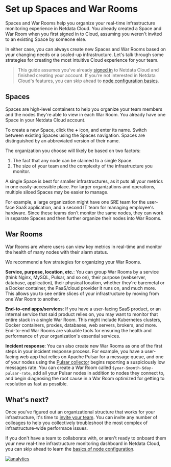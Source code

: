 <!--
title: "Set up Spaces and War Rooms"
description: ""
custom_edit_url: https://github.com/netdata/netdata/edit/master/docs/configure/spaces-war-rooms.md
-->

# Set up Spaces and War Rooms

Spaces and War Rooms help you organize your real-time infrastructure monitoring experience in Netdata Cloud. You already
created a Space and War Room when you first signed in to Cloud, assuming you weren't invited to an existing Space by
someone else.

In either case, you can always create new Spaces and War Rooms based on your changing needs or a scaled-up
infrastructure. Let's talk through some strategies for creating the most intuitive Cloud experience for your team.

> This guide assumes you've already [signed in](https://app.netdata.cloud) to Netdata Cloud and finished creating your
> account. If you're not interested in Netdata Cloud's features, you can skip ahead to [node configuration
> basics](/docs/configure/nodes.md).

## Spaces

Spaces are high-level containers to help you organize your team members and the nodes they're able to view in each War
Room. You already have one Space in your Netdata Cloud account.

To create a new Space, click the **+** icon, and enter its name. Switch between existing Spaces using the Spaces
navigation. Spaces are distinguished by an abbreviated version of their name.

The organization you choose will likely be based on two factors:

1.  The fact that any node can be claimed to a single Space.
2.  The size of your team and the complexity of the infrastructure you monitor. 

A single Space is best for smaller infrastructures, as it puts all your metrics in one easily-accessible place. For
larger organizations and operations, multiple siloed Spaces may be easier to manage.

For example, a large organization might have one SRE team for the user-face SaaS application, and a second IT team for
managing employee's hardware. Since these teams don't monitor the same nodes, they can work in separate Spaces and then
further organize their nodes into War Rooms.

## War Rooms

War Rooms are where users can view key metrics in real-time and monitor the health of many nodes with their alarm
status. 

We recommend a few strategies for organizing your War Rooms.

**Service, purpose, location, etc.**: You can group War Rooms by a service (think Nginx, MySQL, Pulsar, and so on),
their purpose (webserver, database, application), their physical location, whether they're baremetal or a Docker
container, the PaaS/cloud provider it runs on, and much more. This allows you to see entire slices of your
infrastructure by moving from one War Room to another.

**End-to-end apps/services**: If you have a user-facing SaaS product, or an internal service that said product relies
on, you may want to monitor that entire stack in a single War Room. This might include Kubernetes clusters, Docker
containers, proxies, databases, web servers, brokers, and more. End-to-end War Rooms are valuable tools for ensuring the
health and performance of your organization's essential services.

**Incident response**: You can also create new War Rooms as one of the first steps in your incident response process.
For example, you have a user-facing web app that relies on Apache Pulsar for a message queue, and one of your nodes
using the [Pulsar collector](/docs/agent/collectors/go.d.plugin/modules/pulsar) begins reporting a suspiciously low
messages rate. You can create a War Room called `$year-$month-$day-pulsar-rate`, add all your Pulsar nodes in addition
to nodes they connect to, and begin diagnosing the root cause in a War Room optimized for getting to resolution as fast
as possible.

## What's next?

Once you've figured out an organizational structure that works for your infrastructure, it's time to [invite your
team](/docs/configure/invite-collaborate.md). You can invite any number of colleages to help you collectively
troubleshoot the most complex of infrastructure-wide performace issues.

If you don't have a team to collaborate with, or aren't ready to onboard them your new real-time infrastructure
monitoring dashboard in Netdata Cloud, you can skip ahead to learn the [basics of node
configuration](/docs/configure/nodes.md).

[![analytics](https://www.google-analytics.com/collect?v=1&aip=1&t=pageview&_s=1&ds=github&dr=https%3A%2F%2Fgithub.com%2Fnetdata%2Fnetdata&dl=https%3A%2F%2Fmy-netdata.io%2Fgithub%2Fdocs%2Fconfigure%2Fspaces-war-rooms&_u=MAC~&cid=5792dfd7-8dc4-476b-af31-da2fdb9f93d2&tid=UA-64295674-3)](<>)
